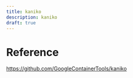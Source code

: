 ```yaml
---
title: kaniko
description: kaniko
draft: true
---
```


# Reference

https://github.com/GoogleContainerTools/kaniko